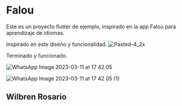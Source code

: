 # Falou

Este es un proyecto flutter de ejemplo, inspirado en la app Falou para aprendizaje de idiomas.

Inspirado en este diseño y funcionalidad.
![Pasted-4_2x](https://user-images.githubusercontent.com/41119318/224512675-ae6caaf1-1d3a-47a0-b827-b8ac9443ca11.png)

Terminado y funcionado.


![WhatsApp Image 2023-03-11 at 17 42 05](https://user-images.githubusercontent.com/41119318/224512720-19f2045e-15b4-4028-9979-04951ac351f3.jpeg)

![WhatsApp Image 2023-03-11 at 17 42 05 (1)](https://user-images.githubusercontent.com/41119318/224512728-2b570987-0d99-461b-ad89-631d95f63778.jpeg)





## Wilbren Rosario
